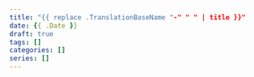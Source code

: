```yaml
---
title: "{{ replace .TranslationBaseName "-" " " | title }}"
date: {{ .Date }}
draft: true
tags: []
categories: []
series: []
---
```


